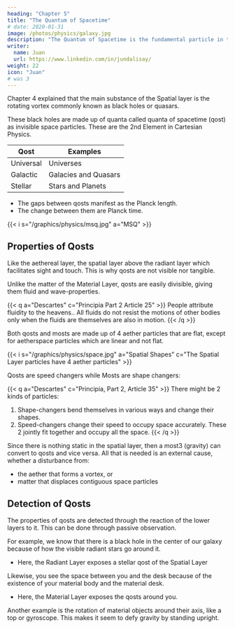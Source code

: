 ```yaml
---
heading: "Chapter 5"
title: "The Quantum of Spacetime"
# date: 2020-01-31
image: /photos/physics/galaxy.jpg
description: "The Quantum of Spacetime is the fundamental particle in the Spatial Layer"
writer:
  name: Juan
  url: https://www.linkedin.com/in/jundalisay/
weight: 22
icon: "Juan"
# was 3
---
```



Chapter 4 explained that the main substance of the Spatial layer is the rotating vortex commonly known as black holes or quasars. 

These black holes are made up of quanta called quanta of spacetime (qost) as invisible space particles. These are the 2nd Element in Cartesian Physics.


Qost |  Examples
--- | ---
Universal | Universes
Galactic | Galacies and Quasars
Stellar | Stars and Planets


- The gaps between qosts manifest as the Planck length. 
- The change between them are Planck time. 


{{< i s="/graphics/physics/msq.jpg" a="MSQ" >}}


<!-- This leads to:
- Galactic gravity from a rotating qost1
- Stellar or Planetary gravity from a rotating qost2
- Centrifugal and centripetal forces from a rotating material object qost3 -->

<!-- ### Why are Galaxies both Qost and Qots?

We refer to galaxies as qosts when their nature is confined to a single universe or reality.

We refer to them as qots when their nature is compared to those of other universes or realities. 

Since the current sciences have no knowledge of the properties of other universes or realities, then we will refer to them as qosts. But after humans learn how to teleport to other galaxies then they will be referred to as qots.    

Like qoas (monads), qosts are above the Radiant Layer (Electromagnetism). This makes them likewise invisible and not tangible. For example, you see that there is a space between you and your desk, but you cannot see the properties of that space.

In ancient natural philosophy, this was called the metaphysical 'Air' Element that filled all of physical existence, preventing any Void in Nature.  -->


## Properties of Qosts

Like the aethereal layer, the spatial layer above the radiant layer which facilitates sight and touch. This is why qosts are not visible nor tangible.

Unlike the matter of the Material Layer, qosts are easily divisible, giving them fluid and wave-properties. 

{{< q a="Descartes" c="Principia Part 2 Article 25" >}}
People attribute fluidity to the heavens.. All fluids do not resist the motions of other bodies only when the fluids are themselves are also in motion. 
{{< /q >}}


Both qosts and mosts are made up of 4 aether particles that are flat, except for aetherspace particles which are linear and not flat. 

{{< i s="/graphics/physics/space.jpg" a="Spatial Shapes" c="The Spatial Layer particles have 4 aether particles" >}}


Qosts are speed changers while Mosts are shape changers:

{{< q a="Descartes" c="Principia, Part 2, Article 35" >}}
There might be 2 kinds of particles:
1. Shape-changers bend themselves in various ways and change their shapes.
2. Speed-changers change their speed to occupy space accurately. These 2 jointly fit together and occupy all the space.
{{< /q >}}


Since there is nothing static in the spatial layer, then a most3 (gravity) can convert to qosts and vice versa. All that is needed is an external cause, whether a disturbance from:
- the aether that forms a vortex, or 
- matter that displaces contiguous space particles



## Detection of Qosts

The properties of qosts are detected through the reaction of the lower layers to it. This can be done through passive observation.

<!-- :
- the upper aethereal layer as the changing of ideas through time and space  
- the lower layers as the reaction of light and material particles --> 

For example, we know that there is a black hole in the center of our galaxy because of how the visible radiant stars go around it. 
- Here, the Radiant Layer exposes a stellar qost of the Spatial Layer

Likewise, you see the space between you and the desk because of the existence of your material body and the material desk.
- Here, the Material Layer exposes the qosts around you. 

Another example is the rotation of material objects around their axis, like a top or gyroscope. This makes it seem to defy gravity by standing upright.  


<!-- From these, we can plainly see that the qosts around our table is very different from those in the supermassive black hole of a galaxy. 

In planets, a planetary qost is detected by the behavior of mass around it. 

The qost of a heavenly body in Physics is the Schwarzschild Radius of that body. For example, a galaxy's qost is the event horizon of its supermassive black hole. 

The qost of a planet such as the Earth is the Schwarzschild Radius of the Earth which is 1 centimeter, while that of the sun is 3 kilometers.
-->

<!-- ## Detection of Qots'

The properties of qots' are detected through the reaction of the body itself (the one with the qots). This can also be done by passive observation. 

However, the best method is to do active observation through probing. 
 -->